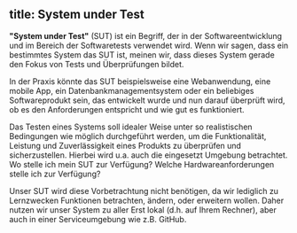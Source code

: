 title: System under Test
---
**"System under Test"** (SUT) ist ein Begriff, der in der Softwareentwicklung und im Bereich der Softwaretests verwendet wird.
Wenn wir sagen, dass ein bestimmtes System das SUT ist, meinen wir, dass dieses System gerade den Fokus von
Tests und Überprüfungen bildet.

In der Praxis könnte das SUT beispielsweise eine Webanwendung, eine mobile App, ein Datenbankmanagementsystem oder ein
beliebiges Softwareprodukt sein, das entwickelt wurde und nun darauf überprüft wird, ob es den Anforderungen entspricht und
wie gut es funktioniert.

Das Testen eines Systems soll idealer Weise unter so realistischen Bedingungen wie möglich durchgeführt werden,
um die Funktionalität, Leistung und Zuverlässigkeit eines Produkts zu überprüfen und sicherzustellen.
Hierbei wird u.a. auch die eingesetzt Umgebung betrachtet. Wo stelle ich mein SUT zur Verfügung?
Welche Hardwareanforderungen stelle ich zur Verfügung?

Unser SUT wird diese Vorbetrachtung nicht benötigen, da wir lediglich zu Lernzwecken Funktionen betrachten, ändern,
oder erweitern wollen. Daher nutzen wir unser System zu aller Erst lokal (d.h. auf Ihrem Rechner), aber auch in einer Serviceumgebung wie z.B. GitHub.
